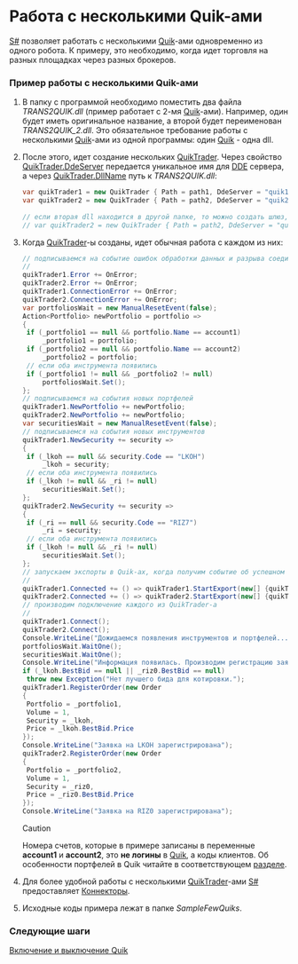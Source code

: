 # Работа с несколькими Quik\-ами

[S\#](StockSharpAbout.md) позволяет работать с несколькими [Quik](Quik.md)\-ами одновременно из одного робота. К примеру, это необходимо, когда идет торговля на разных площадках через разных брокеров. 

### Пример работы с несколькими Quik\-ами

1. В папку с программой необходимо поместить два файла *TRANS2QUIK.dll* (пример работает с 2\-мя [Quik](Quik.md)\-ами). Например, один будет иметь оригинальное название, а второй будет переименован *TRANS2QUIK\_2.dll*. Это обязательное требование работы с несколькими [Quik](Quik.md)\-ами из одной программы: один [Quik](Quik.md) \- одна dll. 
2. После этого, идет создание нескольких [QuikTrader](xref:StockSharp.Quik.QuikTrader). Через свойство [QuikTrader.DdeServer](xref:StockSharp.Quik.QuikTrader.DdeServer) передается уникальное имя для [DDE](https://en.wikipedia.org/wiki/Dynamic_Data_Exchange) сервера, а через [QuikTrader.DllName](xref:StockSharp.Quik.QuikTrader.DllName) путь к *TRANS2QUIK.dll*: 

   ```cs
   var quikTrader1 = new QuikTrader { Path = path1, DdeServer = "quik1" };
   var quikTrader2 = new QuikTrader { Path = path2, DdeServer = "quik2", DllName = @"TRANS2QUIK_2.dll" };
   				
   // если вторая dll находится в другой папке, то можно создать шлюз, указав путь к dll
   // var quikTrader2 = new QuikTrader { Path = path2, DdeServer = "quik2", DllName = @"Folder1\TRANS2QUIK_2.dll" };
   ```
3. Когда [QuikTrader](xref:StockSharp.Quik.QuikTrader)\-ы созданы, идет обычная работа с каждом из них: 

   ```cs
   // подписываемся на событие ошибок обработки данных и разрыва соединения
   //
   quikTrader1.Error += OnError;
   quikTrader2.Error += OnError;
   quikTrader1.ConnectionError += OnError;
   quikTrader2.ConnectionError += OnError;
   var portfoliosWait = new ManualResetEvent(false);
   Action<Portfolio> newPortfolio = portfolio =>
   {
   	if (_portfolio1 == null && portfolio.Name == account1)
   		_portfolio1 = portfolio;
   	if (_portfolio2 == null && portfolio.Name == account2)
   		_portfolio2 = portfolio;
   	// если оба инструмента появились
   	if (_portfolio1 != null && _portfolio2 != null)
   		portfoliosWait.Set();
   };
   // подписываемся на события новых портфелей
   quikTrader1.NewPortfolio += newPortfolio;
   quikTrader2.NewPortfolio += newPortfolio;
   var securitiesWait = new ManualResetEvent(false);
   // подписываемся на события новых инструментов
   quikTrader1.NewSecurity += security =>
   {
   	if (_lkoh == null && security.Code == "LKOH")
   		_lkoh = security;
   	// если оба инструмента появились
   	if (_lkoh != null && _ri != null)
   		securitiesWait.Set();
   };
   quikTrader2.NewSecurity += security =>
   {
   	if (_ri == null && security.Code == "RIZ7")
   		_ri = security;
   	// если оба инструмента появились
   	if (_lkoh != null && _ri != null)
   		securitiesWait.Set();
   };
   // запускаем экспорты в Quik-ах, когда получим событие об успешном соединении
   //
   quikTrader1.Connected += () => quikTrader1.StartExport(new[] {quikTrader1.SecuritiesTable});
   quikTrader2.Connected += () => quikTrader2.StartExport(new[] {quikTrader2.SecuritiesTable});
   // производим подключение каждого из QuikTrader-а
   //
   quikTrader1.Connect();
   quikTrader2.Connect();
   Console.WriteLine("Дожидаемся появления инструментов и портфелей...");
   portfoliosWait.WaitOne();
   securitiesWait.WaitOne();
   Console.WriteLine("Информация появилась. Производим регистрацию заявок...");
   if (_lkoh.BestBid == null || _riz0.BestBid == null)
   	throw new Exception("Нет лучшего бида для котировки.");
   quikTrader1.RegisterOrder(new Order
   {
   	Portfolio = _portfolio1,
   	Volume = 1,
   	Security = _lkoh,
   	Price = _lkoh.BestBid.Price
   });
   Console.WriteLine("Заявка на LKOH зарегистрирована");
   quikTrader2.RegisterOrder(new Order
   {
   	Portfolio = _portfolio2,
   	Volume = 1,
   	Security = _riz0,
   	Price = _riz0.BestBid.Price
   });
   Console.WriteLine("Заявка на RIZ0 зарегистрирована");
   ```

   > [!CAUTION]
   > Номера счетов, которые в примере записаны в переменные **account1** и **account2**, это **не логины** в [Quik](Quik.md), а коды клиентов. Об особенности портфелей в Quik читайте в соответствующем [разделе](QuikPortfolio.md). 
4. Для более удобной работы с несколькими [QuikTrader](xref:StockSharp.Quik.QuikTrader)\-ами [S\#](StockSharpAbout.md) предоставляет [Коннекторы](API_Connectors.md). 
5. Исходные коды примера лежат в папке *SampleFewQuiks*. 

### Следующие шаги

[Включение и выключение Quik](QuikProcess.md)
